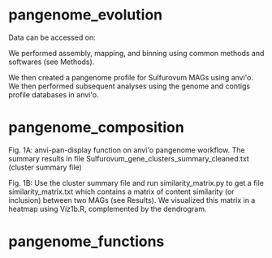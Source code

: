 # pangenome_evolution
Data can be accessed on: 

We performed assembly, mapping, and binning using common methods and softwares (see Methods).

We then created a pangenome profile for Sulfurovum MAGs using anvi'o. We then performed subsequent analyses using the genome and contigs profile databases in anvi'o.

# pangenome_composition
Fig. 1A: anvi-pan-display function on anvi'o pangenome workflow. The summary results in file Sulfurovum_gene_clusters_summary_cleaned.txt (cluster summary file)

Fig. 1B: Use the cluster summary file and run similarity_matrix.py to get a file similarity_matrix.txt which contains a matrix of content similarity (or inclusion) between two MAGs (see Results). We visualized this matrix in a heatmap using Viz1b.R, complemented by the dendrogram.

# pangenome_functions
